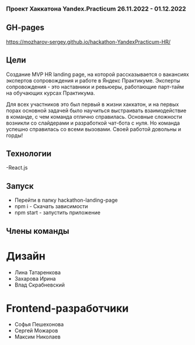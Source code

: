 ### Проект Хаккатона Yandex.Practicum 26.11.2022 - 01.12.2022

## GH-pages
https://mozharov-sergey.github.io/hackathon-YandexPracticum-HR/

## Цели
 Создание MVP HR landing page, на которой рассказывается о вакансиях экспертов сопровождения и работе в Яндекс Практикуме. Эксперты сопровождения - это наставники и ревьюеры, работающие парт-тайм на обучающих курсах Практикума. 

 Для всех участников это был первый в жизни хаккатон, и на первых порах основной задачей было научиться выстраивать взаимодействие в команде, с чем команда отлично справилась.
 Основные сложности возникли со слайдерами и разработкой чат-бота с нуля. Но команда успешно справилась со всеми вызовами. Своей работой довольны и горды!

 ## Технологии 
 -React.js

 ## Запуск
 - Перейти в папку hackathon-landing-page
 - npm i - Скачать зависимости
 - npm start - запустить приложение

## Члены команды
 # Дизайн
 - Лина Татаренкова
 - Захарова Ирина
 - Влад Скрабневский

 # Frontend-разработчики
 - Софья Пешехонова
 - Сергей Можаров
 - Максим Николаев


